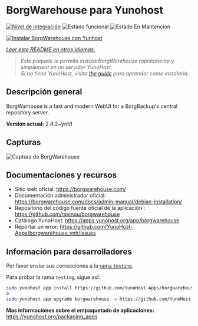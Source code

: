 <!--
Este archivo README esta generado automaticamente<https://github.com/YunoHost/apps/tree/master/tools/readme_generator>
No se debe editar a mano.
-->

# BorgWarehouse para Yunohost

[![Nivel de integración](https://apps.yunohost.org/badge/integration/borgwarehouse)](https://ci-apps.yunohost.org/ci/apps/borgwarehouse/)
![Estado funcional](https://apps.yunohost.org/badge/state/borgwarehouse)
![Estado En Mantención](https://apps.yunohost.org/badge/maintained/borgwarehouse)

[![Instalar BorgWarehouse con Yunhost](https://install-app.yunohost.org/install-with-yunohost.svg)](https://install-app.yunohost.org/?app=borgwarehouse)

*[Leer este README en otros idiomas.](./ALL_README.md)*

> *Este paquete le permite instalarBorgWarehouse rapidamente y simplement en un servidor YunoHost.*  
> *Si no tiene YunoHost, visita [the guide](https://yunohost.org/install) para aprender como instalarla.*

## Descripción general

BorgWarhouse is a fast and modern WebUI for a BorgBackup's central repository server. 


**Versión actual:** 2.4.2~ynh1

## Capturas

![Captura de BorgWarehouse](./doc/screenshots/screenshot.png)

## Documentaciones y recursos

- Sitio web oficial: <https://borgwarehouse.com/>
- Documentación administrador oficial: <https://borgwarehouse.com/docs/admin-manual/debian-installation/>
- Repositorio del código fuente oficial de la aplicación : <https://github.com/ravinou/borgwarehouse>
- Catálogo YunoHost: <https://apps.yunohost.org/app/borgwarehouse>
- Reportar un error: <https://github.com/YunoHost-Apps/borgwarehouse_ynh/issues>

## Información para desarrolladores

Por favor enviar sus correcciones a la [rama `testing`](https://github.com/YunoHost-Apps/borgwarehouse_ynh/tree/testing).

Para probar la rama `testing`, sigue asÍ:

```bash
sudo yunohost app install https://github.com/YunoHost-Apps/borgwarehouse_ynh/tree/testing --debug
o
sudo yunohost app upgrade borgwarehouse -u https://github.com/YunoHost-Apps/borgwarehouse_ynh/tree/testing --debug
```

**Mas informaciones sobre el empaquetado de aplicaciones:** <https://yunohost.org/packaging_apps>

